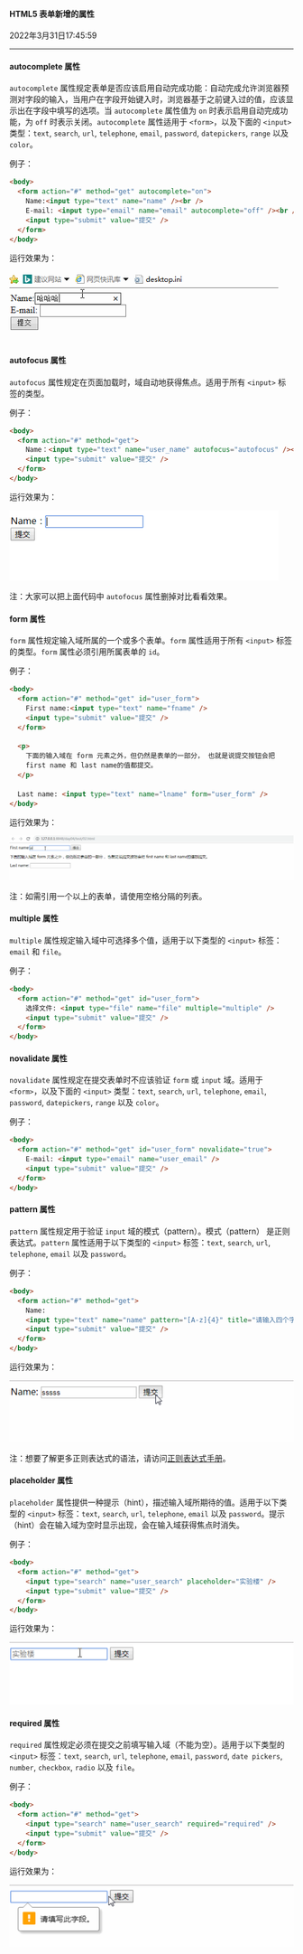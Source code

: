 #### HTML5 表单新增的属性

2022年3月31日17:45:59

---

#### autocomplete 属性

`autocomplete` 属性规定表单是否应该启用自动完成功能：自动完成允许浏览器预测对字段的输入，当用户在字段开始键入时，浏览器基于之前键入过的值，应该显示出在字段中填写的选项。当 `autocomplete` 属性值为 `on` 时表示启用自动完成功能，为 `off` 时表示关闭。`autocomplete` 属性适用于 `<form>`，以及下面的 `<input>` 类型：`text`, `search`, `url`, `telephone`, `email`, `password`, `datepickers`, `range` 以及 `color`。

例子：

```html
<body>
  <form action="#" method="get" autocomplete="on">
    Name:<input type="text" name="name" /><br />
    E-mail: <input type="email" name="email" autocomplete="off" /><br />
    <input type="submit" value="提交" />
  </form>
</body>
```

运行效果为：

![此处输入图片的描述](6.0_实验六HTML5表单.assets/document-uid897174labid9222timestamp1549957874864.png)

#### autofocus 属性

`autofocus` 属性规定在页面加载时，域自动地获得焦点。适用于所有 `<input>` 标签的类型。

例子：

```html
<body>
  <form action="#" method="get">
    Name：<input type="text" name="user_name" autofocus="autofocus" /><br />
    <input type="submit" value="提交" />
  </form>
</body>
```

运行效果为：

![此处输入图片的描述](6.0_实验六HTML5表单.assets/document-uid897174labid9222timestamp1549958252312.png)

注：大家可以把上面代码中 `autofocus` 属性删掉对比看看效果。

#### form 属性

`form` 属性规定输入域所属的一个或多个表单。`form` 属性适用于所有 `<input>` 标签的类型。`form` 属性必须引用所属表单的 `id`。

例子：

```html
<body>
  <form action="#" method="get" id="user_form">
    First name:<input type="text" name="fname" />
    <input type="submit" value="提交" />
  </form>

  <p>
    下面的输入域在 form 元素之外，但仍然是表单的一部分， 也就是说提交按钮会把
    first name 和 last name的值都提交。
  </p>

  Last name: <input type="text" name="lname" form="user_form" />
</body>
```

运行效果为：

![此处输入图片的描述](6.0_实验六HTML5表单.assets/document-uid897174labid9222timestamp1549958901941.png)

注：如需引用一个以上的表单，请使用空格分隔的列表。

#### multiple 属性

`multiple` 属性规定输入域中可选择多个值，适用于以下类型的 `<input>` 标签：`email` 和 `file`。

例子：

```html
<body>
  <form action="#" method="get" id="user_form">
    选择文件: <input type="file" name="file" multiple="multiple" />
    <input type="submit" value="提交" />
  </form>
</body>
```

#### novalidate 属性

`novalidate` 属性规定在提交表单时不应该验证 `form` 或 `input` 域。适用于 `<form>`，以及下面的 `<input>` 类型：`text`, `search`, `url`, `telephone`, `email`, `password`, `datepickers`, `range` 以及 `color`。

例子：

```html
<body>
  <form action="#" method="get" id="user_form" novalidate="true">
    E-mail: <input type="email" name="user_email" />
    <input type="submit" value="提交" />
  </form>
</body>
```

#### pattern 属性

`pattern` 属性规定用于验证 `input` 域的模式（pattern）。模式（pattern） 是正则表达式。`pattern` 属性适用于以下类型的 `<input>` 标签：`text`, `search`, `url`, `telephone`, `email` 以及 `password`。

例子：

```html
<body>
  <form action="#" method="get">
    Name:
    <input type="text" name="name" pattern="[A-z]{4}" title="请输入四个字母" />
    <input type="submit" value="提交" />
  </form>
</body>
```

运行效果为：

![此处输入图片的描述](6.0_实验六HTML5表单.assets/document-uid897174labid9222timestamp1549960593991.png)

注：想要了解更多正则表达式的语法，请访问[正则表达式手册](http://tool.oschina.net/uploads/apidocs/jquery/regexp.html)。

#### placeholder 属性

`placeholder` 属性提供一种提示（hint），描述输入域所期待的值。适用于以下类型的 `<input>` 标签：`text`, `search`, `url`, `telephone`, `email` 以及 `password`。提示（hint）会在输入域为空时显示出现，会在输入域获得焦点时消失。

例子：

```html
<body>
  <form action="#" method="get">
    <input type="search" name="user_search" placeholder="实验楼" />
    <input type="submit" value="提交" />
  </form>
</body>
```

运行效果为：

![此处输入图片的描述](6.0_实验六HTML5表单.assets/document-uid897174labid9222timestamp1549960824864.png)

#### required 属性

`required` 属性规定必须在提交之前填写输入域（不能为空）。适用于以下类型的 `<input>` 标签：`text`, `search`, `url`, `telephone`, `email`, `password`, `date pickers`, `number`, `checkbox`, `radio` 以及 `file`。

例子：

```html
<body>
  <form action="#" method="get">
    <input type="search" name="user_search" required="required" />
    <input type="submit" value="提交" />
  </form>
</body>
```

运行效果为：

![此处输入图片的描述](6.0_实验六HTML5表单.assets/document-uid897174labid9222timestamp1549960998769.png)